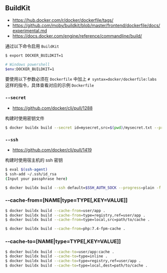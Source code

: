 ## BuildKit

* https://hub.docker.com/r/docker/dockerfile/tags/
* https://github.com/moby/buildkit/blob/master/frontend/dockerfile/docs/experimental.md
* https://docs.docker.com/engine/reference/commandline/build/

通过以下命令启用 `BuildKit`

```bash
$ export DOCKER_BUILDKIT=1

# Windows powershell
$env:DOCKER_BUILDKIT=1
```

要使用以下参数必须在 `Dockerfile` 中加上 `# syntax=docker/dockerfile:labs` 这样的指令，具体查看对应的示例 `Dockerfile`

### `--secret`

* https://github.com/docker/cli/pull/1288

构建时使用密钥文件

```bash
$ docker buildx build --secret id=mysecret,src=$(pwd)/mysecret.txt --progress=plain -f Dockerfile .
```

### `--ssh`

* https://github.com/docker/cli/pull/1419

构建时使用宿主机的 ssh 密钥

```bash
$ eval $(ssh-agent)
$ ssh-add ~/.ssh/id_rsa
(Input your passphrase here)

$ docker buildx build --ssh default=$SSH_AUTH_SOCK --progress=plain -f buildkit.ssh.Dockerfile .
```

### --cache-from=[NAME|type=TYPE[,KEY=VALUE]]

```bash
$ docker buildx build --cache-from=user/app .
$ docker buildx build --cache-from=type=registry,ref=user/app .
$ docker buildx build --cache-from=type=local,src=path/to/cache .
```

```bash
$ docker buildx build --cache-from=php:7.4-fpm-cache .
```

### --cache-to=[NAME|type=TYPE[,KEY=VALUE]]

```bash
$ docker buildx build --cache-to=user/app:cache .
$ docker buildx build --cache-to=type=inline .
$ docker buildx build --cache-to=type=registry,ref=user/app .
$ docker buildx build --cache-to=type=local,dest=path/to/cache .
```
